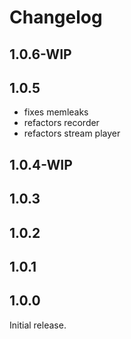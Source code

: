 # Changelog

## 1.0.6-WIP

## 1.0.5

- fixes memleaks
- refactors recorder
- refactors stream player
## 1.0.4-WIP

## 1.0.3

## 1.0.2

## 1.0.1

## 1.0.0

Initial release.
